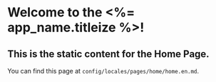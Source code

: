 Welcome to the <%= app_name.titleize %>!
=======================

This is the static content for the Home Page.
---------------------------------------------

You can find this page at `config/locales/pages/home/home.en.md`.